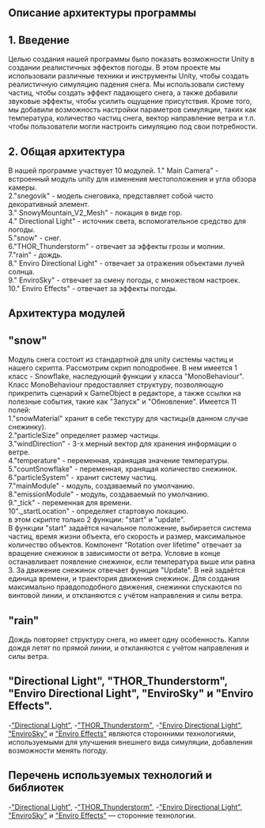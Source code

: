 ## Описание архитектуры программы
## 1. Введение
Целью создания нашей программы было показать возможности Unity в создании реалистичных эффектов погоды. В этом проекте мы использовали различные техники и инструменты Unity, чтобы создать реалистичную симуляцию падения снега. Мы использовали систему частиц, чтобы создать эффект падающего снега, а также добавили звуковые эффекты, чтобы усилить ощущение присутствия. Кроме того, мы добавили возможность настройки параметров симуляции, таких как температура, количество частиц снега, вектор направление ветра и т.п. чтобы пользователи могли настроить симуляцию под свои потребности.
## 2. Общая архитектура
В нашей программе участвует 10 модулей.
1." Main Camera" - встроенный модуль unity для изменения местоположения и угла обзора камеры.  
2."snegovik" - модель снеговика, представляет собой чисто декоративный элемент.  
3." SnowyMountain_V2_Mesh" - локация в виде гор.  
4." Directional Light" - источник света, вспомогательное средство для погоды.  
5."snow" - снег.  
6."THOR_Thunderstorm" - отвечает за эффекты грозы и молнии.  
7."rain" - дождь.  
8." Enviro Directional Light" - отвечает за отражения объектами лучей солнца.  
9." EnviroSky" - отвечает за смену погоды, с множеством настроек.  
10." Enviro Effects" - отвечает за эффекты погоды.  
## Архитектура модулей
## "snow"
Модуль снега состоит из стандартной для unity системы частиц и нашего скрипта.
Рассмотрим скрип поподробнее.
В нем имеется 1 класс - Snowflake, наследующий функции у класса "MonoBehaviour". Класс MonoBehaviour предоставляет структуру, позволяющую прикрепить сценарий к GameObject в редакторе, а также ссылки на полезные события, такие как "Запуск" и "Обновление".
Имеется 11 полей:  
1."snowMaterial" хранит в себе текстуру для частицы(в данном случае снежинку).    
2."particleSize" определяет размер частицы.  
3."windDirection" - 3-х мерный вектор для хранения информации о ветре.  
4."temperature" - переменная, хранящая значение температуры.  
5."countSnowflake" - переменная, хранящая количество снежинок.  
6."particleSystem" - хранит систему частиц.  
7."mainModule" - модуль, создаваемый по умолчанию.  
8."emissionModule" - модуль, создаваемый по умолчанию.  
9."_tick" - переменная для времени.  
10"._startLocation" - определяет стартовую локацию.  
в этом скрипте только 2 функции: "start" и "update".  
В функции "start" задаётся начальное положение, выбирается система частиц, время жизни объекта, его скорость и размер, максимальное количество объектов.
Компонент "Rotation over lifetime" отвечает за вращение снежинок в зависимости от ветра. Условие в конце останавливает появление снежинок, если температура выше или равна 3.
За движение снежинок отвечает функция "Update".
В ней задаётся единица времени, и траектория движения снежинок. Для создания максимально правдоподобного движения, снежинки спускаются по винтовой линии, и откланяются с учётом направления и силы ветра.
## "rain"
Дождь повторяет структуру снега, но имеет одну особенность. Капли дождя летят по прямой линии, и откланяются с учётом направления и силы ветра.
## "Directional Light", "THOR_Thunderstorm", "Enviro Directional Light", "EnviroSky" и "Enviro Effects".
-["Directional Light"](https://assetstore.unity.com/packages/tools/particles-effects/enviro-sky-and-weather-33963#content), -["THOR_Thunderstorm"](https://assetstore.unity.com/packages/tools/particles-effects/thor-thunderstorm-103956), -["Enviro Directional Light"](https://assetstore.unity.com/packages/tools/particles-effects/enviro-sky-and-weather-33963#content), ["EnviroSky"](https://assetstore.unity.com/packages/tools/particles-effects/enviro-sky-and-weather-33963#content) и ["Enviro Effects"](https://assetstore.unity.com/packages/tools/particles-effects/enviro-sky-and-weather-33963#content) являются сторонними технологиями, используемыми для улучшения внешнего вида симуляции, добавления возможности менять погоду.  
## Перечень используемых технологий и библиотек  
-["Directional Light"](https://assetstore.unity.com/packages/tools/particles-effects/enviro-sky-and-weather-33963#content), -["THOR_Thunderstorm"](https://assetstore.unity.com/packages/tools/particles-effects/thor-thunderstorm-103956), -["Enviro Directional Light"](https://assetstore.unity.com/packages/tools/particles-effects/enviro-sky-and-weather-33963#content), ["EnviroSky"](https://assetstore.unity.com/packages/tools/particles-effects/enviro-sky-and-weather-33963#content) и ["Enviro Effects"](https://assetstore.unity.com/packages/tools/particles-effects/enviro-sky-and-weather-33963#content) — сторонние технологии.
